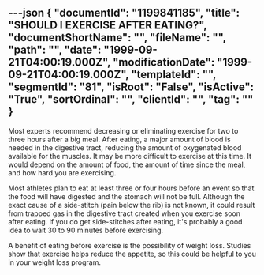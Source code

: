 ---json
{
  "documentId": "1199841185",
  "title": "SHOULD I EXERCISE AFTER EATING?",
  "documentShortName": "",
  "fileName": "",
  "path": "",
  "date": "1999-09-21T04:00:19.000Z",
  "modificationDate": "1999-09-21T04:00:19.000Z",
  "templateId": "",
  "segmentId": "81",
  "isRoot": "False",
  "isActive": "True",
  "sortOrdinal": "",
  "clientId": "",
  "tag": ""
}
---

Most experts recommend decreasing or eliminating exercise for two to three hours after a big meal. After eating, a major amount of blood is needed in the digestive tract, reducing the amount of oxygenated blood available for the muscles. It may be more difficult to exercise at this time. It would depend on the amount of food, the amount of time since the meal, and how hard you are exercising.  

Most athletes plan to eat at least three or four hours before an event so that the food will have digested and the stomach will not be full. Although the exact cause of a side-stitch (pain below the rib) is not known, it could result from trapped gas in the digestive tract created when you exercise soon after eating. If you do get side-stitches after eating, it's probably a good idea to wait 30 to 90 minutes before exercising.  

A benefit of eating before exercise is the possibility of weight loss. Studies show that exercise helps reduce the appetite, so this could be helpful to you in your weight loss program.
